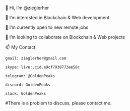 👋 Hi, I’m @zieglerher

👀 I’m interested in Blockchain & Web development

🌱 I’m currently open to new remote jobs

💞️ I’m looking to collaborate on Blockchain & Web projects

📫 My Contact:

    gmail: zieglerher@gmail.com
    
    skype: live:.cid.e9cf7938773ee58c
    
    telegram: @GoldenPeaks
    
    discord: GoldenPeaks
    
    slack: GoldenPeaks

#There is a problem to discuss, please contact me.

